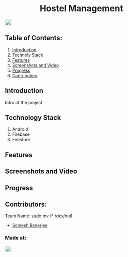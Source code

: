 <h1 align="center">Hostel Management</h1>
<p align="center">
</p>

<a href="https://hack36.com"> <img src="http://bit.ly/BuiltAtHack36" height=20px> </a>

## Table of Contents:
  1. [Introduction](#Introduction)
  2. [Technoly Stack](#TechnologyStack)
  3. [Features](#Features)
  4. [Screenshots and Video](#ScreenshotsandVideo)
  5. [Progress](#Progress)
  6. [Contributors](#Contributors)

## Introduction
  Intro of the project
  
## Technology Stack
  1) Android
  2) Firebase
  3) Firestore

## Features


## Screenshots and Video


## Progress


## Contributors:

Team Name: sudo mv /* /dev/null

* [Somesh Banerjee](https://github.com/somesh-banerjee)


### Made at:
<a href="https://hack36.com"> <img src="http://bit.ly/BuiltAtHack36" height=20px> </a>

